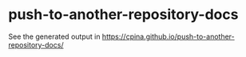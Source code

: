 # push-to-another-repository-docs

See the generated output in https://cpina.github.io/push-to-another-repository-docs/

